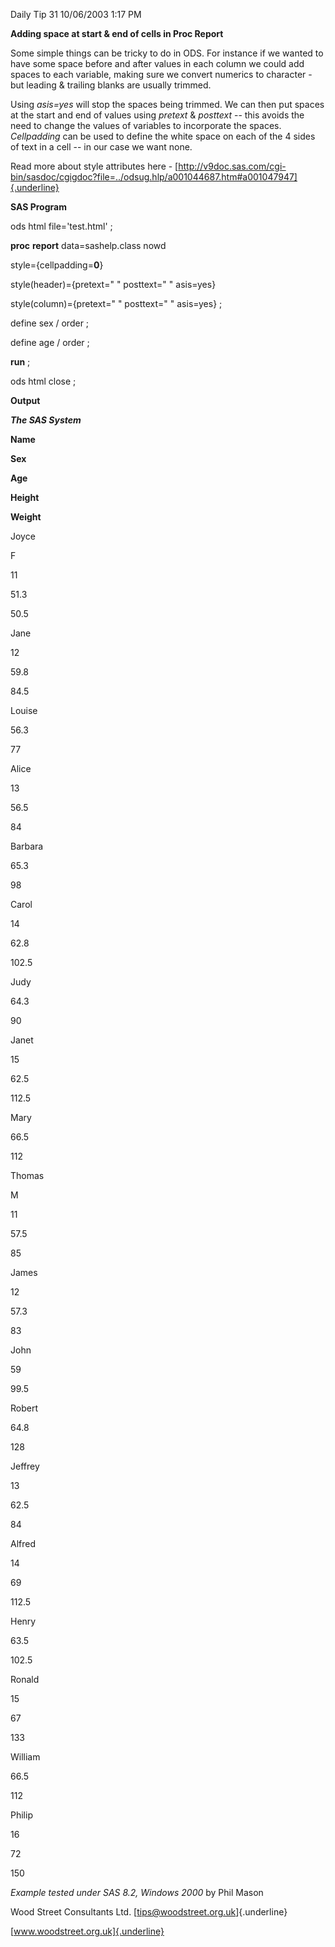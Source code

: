 Daily Tip 31 10/06/2003 1:17 PM

**Adding space at start & end of cells in Proc Report**

Some simple things can be tricky to do in ODS. For instance if we wanted
to have some space before and after values in each column we could add
spaces to each variable, making sure we convert numerics to character -
but leading & trailing blanks are usually trimmed.

Using *asis=yes* will stop the spaces being trimmed. We can then put
spaces at the start and end of values using *pretext* & *posttext* --
this avoids the need to change the values of variables to incorporate
the spaces. *Cellpadding* can be used to define the white space on each
of the 4 sides of text in a cell -- in our case we want none.

Read more about style attributes here -
[http://v9doc.sas.com/cgi-bin/sasdoc/cgigdoc?file=../odsug.hlp/a001044687.htm#a001047947]{.underline}

**SAS Program**

ods html file=\'test.html\' ;

**proc** **report** data=sashelp.class nowd

style={cellpadding=**0**}

style(header)={pretext=\" \" posttext=\" \" asis=yes}

style(column)={pretext=\" \" posttext=\" \" asis=yes} ;

define sex / order ;

define age / order ;

**run** ;

ods html close ;

**Output**

***The SAS System***

**Name**

**Sex**

**Age**

**Height**

**Weight**

Joyce

F

11

51.3

50.5

Jane

12

59.8

84.5

Louise

56.3

77

Alice

13

56.5

84

Barbara

65.3

98

Carol

14

62.8

102.5

Judy

64.3

90

Janet

15

62.5

112.5

Mary

66.5

112

Thomas

M

11

57.5

85

James

12

57.3

83

John

59

99.5

Robert

64.8

128

Jeffrey

13

62.5

84

Alfred

14

69

112.5

Henry

63.5

102.5

Ronald

15

67

133

William

66.5

112

Philip

16

72

150

*Example tested under SAS 8.2, Windows 2000* by Phil Mason

Wood Street Consultants Ltd. [tips@woodstreet.org.uk]{.underline}

[www.woodstreet.org.uk]{.underline}

